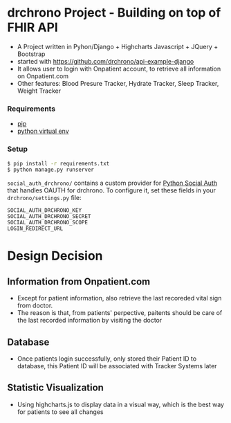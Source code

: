 # drchrono Project - Building on top of FHIR API
- A Project written in Pyhon/Django + Highcharts Javascript + JQuery + Bootstrap
- started with https://github.com/drchrono/api-example-django
- It allows user to login with Onpatient account, to retrieve all information on Onpatient.com
- Other features: Blood Presure Tracker, Hydrate Tracker, Sleep Tracker, Weight Tracker
### Requirements
- [pip](https://pip.pypa.io/en/stable/)
- [python virtual env](https://packaging.python.org/installing/#creating-and-using-virtual-environments)

### Setup
``` bash
$ pip install -r requirements.txt
$ python manage.py runserver
```

`social_auth_drchrono/` contains a custom provider for [Python Social Auth](http://python-social-auth.readthedocs.io/en/latest/) that handles OAUTH for drchrono. To configure it, set these fields in your `drchrono/settings.py` file:

```
SOCIAL_AUTH_DRCHRONO_KEY
SOCIAL_AUTH_DRCHRONO_SECRET
SOCIAL_AUTH_DRCHRONO_SCOPE
LOGIN_REDIRECT_URL
```

# Design Decision
## Information from Onpatient.com
- Except for patient information, also retrieve the last recoreded vital sign from doctor. 
- The reason is that, from patients' perpective, paitents should be care of the last recorded information by visiting the doctor
## Database
- Once patients login successfully, only stored their Patient ID to database, this Patient ID will be associated with Tracker Systems later
## Statistic Visualization 
- Using highcharts.js to display data in a visual way, which is the best way for patients to see all changes 
